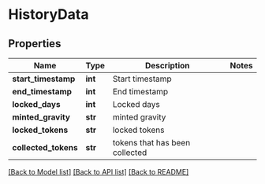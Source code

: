 # HistoryData

## Properties
Name | Type | Description | Notes
------------ | ------------- | ------------- | -------------
**start_timestamp** | **int** | Start timestamp | 
**end_timestamp** | **int** | End timestamp | 
**locked_days** | **int** | Locked days | 
**minted_gravity** | **str** | minted gravity | 
**locked_tokens** | **str** | locked tokens | 
**collected_tokens** | **str** | tokens that has been collected | 

[[Back to Model list]](../README.md#documentation-for-models) [[Back to API list]](../README.md#documentation-for-api-endpoints) [[Back to README]](../README.md)


